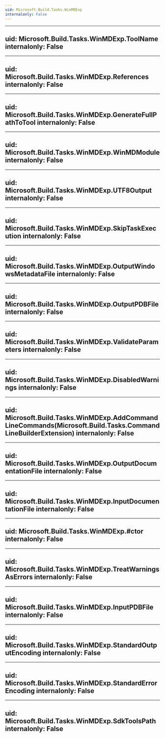 ```yaml
---
uid: Microsoft.Build.Tasks.WinMDExp
internalonly: False
---
```


---
uid: Microsoft.Build.Tasks.WinMDExp.ToolName
internalonly: False
---

---
uid: Microsoft.Build.Tasks.WinMDExp.References
internalonly: False
---

---
uid: Microsoft.Build.Tasks.WinMDExp.GenerateFullPathToTool
internalonly: False
---

---
uid: Microsoft.Build.Tasks.WinMDExp.WinMDModule
internalonly: False
---

---
uid: Microsoft.Build.Tasks.WinMDExp.UTF8Output
internalonly: False
---

---
uid: Microsoft.Build.Tasks.WinMDExp.SkipTaskExecution
internalonly: False
---

---
uid: Microsoft.Build.Tasks.WinMDExp.OutputWindowsMetadataFile
internalonly: False
---

---
uid: Microsoft.Build.Tasks.WinMDExp.OutputPDBFile
internalonly: False
---

---
uid: Microsoft.Build.Tasks.WinMDExp.ValidateParameters
internalonly: False
---

---
uid: Microsoft.Build.Tasks.WinMDExp.DisabledWarnings
internalonly: False
---

---
uid: Microsoft.Build.Tasks.WinMDExp.AddCommandLineCommands(Microsoft.Build.Tasks.CommandLineBuilderExtension)
internalonly: False
---

---
uid: Microsoft.Build.Tasks.WinMDExp.OutputDocumentationFile
internalonly: False
---

---
uid: Microsoft.Build.Tasks.WinMDExp.InputDocumentationFile
internalonly: False
---

---
uid: Microsoft.Build.Tasks.WinMDExp.#ctor
internalonly: False
---

---
uid: Microsoft.Build.Tasks.WinMDExp.TreatWarningsAsErrors
internalonly: False
---

---
uid: Microsoft.Build.Tasks.WinMDExp.InputPDBFile
internalonly: False
---

---
uid: Microsoft.Build.Tasks.WinMDExp.StandardOutputEncoding
internalonly: False
---

---
uid: Microsoft.Build.Tasks.WinMDExp.StandardErrorEncoding
internalonly: False
---

---
uid: Microsoft.Build.Tasks.WinMDExp.SdkToolsPath
internalonly: False
---
